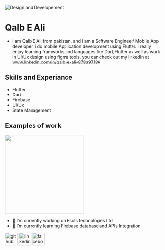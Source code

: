 
![Design and Developement](https://media-exp1.licdn.com/dms/image/D4D16AQHmYzkBh0pqXA/profile-displaybackgroundimage-shrink_200_800/0/1665767167370?e=1672876800&v=beta&t=BNLeJrt--xpPUYYl-Fl1O_ih9hVA2eiLXwhx7VuIYe4)

# Qalb E Ali

- i am Qalb E Ali from pakistan, and i am a Software Engineer/ Mobile App developer, i do mobile Application development using Flutter. i really enjoy learning framworks and languages like Dart,Flutter as well as work in UI/Ux design using figma tools. you can check out my linkedIn at www.linkedin.com/in/qalb-e-ali-878a97186

## Skills and Experiance
*  Flutter
*  Dart
*  Firebase
*  Ui/Ux
*  State Management

## Examples of work
<img src="" width="256"/>

- 🔭 I’m currently working on Esols technologies Ltd 
- 🌱 I’m currently learning Firebase database and APIs Integration 


[<img src='https://cdn.jsdelivr.net/npm/simple-icons@3.0.1/icons/github.svg' alt='github' height='40'>](https://github.com/https://github.com/qalbeali10/)  [<img src='https://cdn.jsdelivr.net/npm/simple-icons@3.0.1/icons/linkedin.svg' alt='linkedin' height='40'>](https://www.linkedin.com/in/www.linkedin.com/in/qalb-e-ali-878a97186/)  [<img src='https://cdn.jsdelivr.net/npm/simple-icons@3.0.1/icons/facebook.svg' alt='facebook' height='40'>](https://www.facebook.com/https://www.facebook.com/qalbeali10)  


